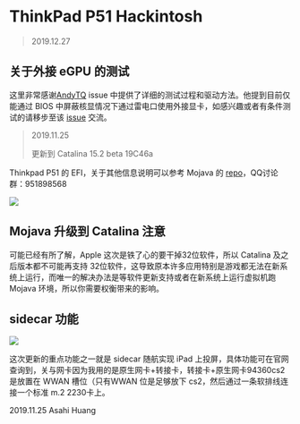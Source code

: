 # ThinkPad P51 Hackintosh

> 2019.12.27 

## 关于外接 eGPU 的测试

这里非常感谢[AndyTQ](https://github.com/AndyTQ) issue 中提供了详细的测试过程和驱动方法。他提到目前仅能通过 BIOS 中屏蔽核显情况下通过雷电口使用外接显卡，如感兴趣或者有条件测试的请移步至该 [issue](https://github.com/AsahiHuang/ThinkPadP51-Hackintosh-Catalina/issues/1) 交流。

> 2019.11.25
>
> 更新到 Catalina 15.2 beta 19C46a

 Thinkpad P51 的 EFI，关于其他信息说明可以参考 Mojava 的 [repo](https://github.com/AsahiHuang/ThinkPad-P51-Hackintosh-Mojave)，QQ讨论群：951898568

![](https://files.catbox.moe/2f4k7m.png)

## Mojava 升级到 Catalina 注意

可能已经有所了解，Apple 这次是铁了心的要干掉32位软件，所以 Catalina 及之后版本都不可能再支持 32位软件，这导致原本许多应用特别是游戏都无法在新系统上运行，而唯一的解决办法是等软件更新支持或者在新系统上运行虚拟机跑 Mojava 环境，所以你需要权衡带来的影响。

## sidecar 功能

![](https://files.catbox.moe/6skbe8.png)

这次更新的重点功能之一就是 sidecar 随航实现 iPad 上投屏，具体功能可在官网查询到，关与网卡因为我用的是原生网卡+转接卡，转接卡+原生网卡94360cs2 是放置在 WWAN 槽位（只有WWAN 位是足够放下 cs2，然后通过一条软排线连接一个标准 m.2 2230卡上。

  

  


2019.11.25
Asahi Huang

